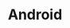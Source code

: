 ---
title: Android
crosslinks:
- GalaxyS7
- GooglePixel
- apple
- GalaxyS8
- oneplus
- androidapps
- Xiaomi
- Nexus6P
- tasker
- androiddev
- IAmA
- lgv20
- MotoG
- shittykickstarters
- androidcirclejerk
- SubredditDrama
- Moto_Z
- tmobile
- ProjectFi
- androidthemes
---